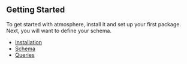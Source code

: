 ## Getting Started

To get started with atmosphere, install it and set up your first package. Next,
you will want to define your schema.

* [Installation](installation.md)
* [Schema](schema.md)
* [Queries](queries.md)
